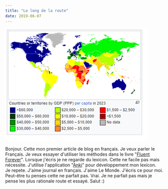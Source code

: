 ```yaml
---
title: "Le long de la route"
date: 2019-06-07
---
```


![](/images/image.png)

Bonjour. Cette mon premier article de blog en français. Je veux parler le Français. Je veux essayer d'utiliser les méthodes dans le livre "[Fluent Forever](https://fluent-forever.com/)". Lorsque j'écris je ne regarde du lexicon. Cette ne facile pas mais nécessite. J'utilise l'application "[Anki](https://ankiweb.net/about)" pour développement mon lexicon. Je repete. J'aime journal en français. J'aime Le Monde. J'écris ce pour moi. Peut-être tu penses cette ne parfait pas. Vrai. Je ne parfait pas mais je pense les plus rationale route et essayé. Salut :)
